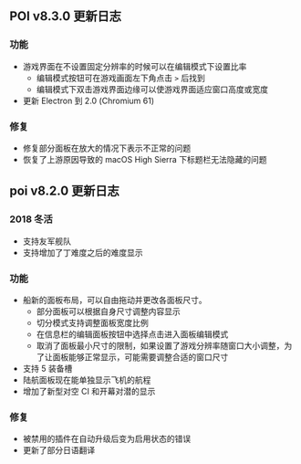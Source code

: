 ## POI v8.3.0 更新日志
### 功能
- 游戏界面在不设置固定分辨率的时候可以在编辑模式下设置比率
  - 编辑模式按钮可在游戏画面左下角点击 `>` 后找到
  - 编辑模式下双击游戏界面边缘可以使游戏界面适应窗口高度或宽度
- 更新 Electron 到 2.0 (Chromium 61)

### 修复
- 修复部分面板在放大的情况下表示不正常的问题
- 恢复了上游原因导致的 macOS High Sierra 下标题栏无法隐藏的问题

## poi v8.2.0 更新日志
### 2018 冬活
- 支持友军舰队
- 支持增加了丁难度之后的难度显示

### 功能
- 船新的面板布局，可以自由拖动并更改各面板尺寸。
  + 部分面板可以根据自身尺寸调整内容显示
  + 切分模式支持调整面板宽度比例
  + 在信息栏的编辑面板按钮中选择点击进入面板编辑模式
  + 取消了面板最小尺寸的限制，如果设置了游戏分辨率随窗口大小调整，为了让面板能够正常显示，可能需要调整合适的窗口尺寸
- 支持 5 装备槽
- 陆航面板现在能单独显示飞机的航程
- 增加了新型对空 CI 和开幕对潜的显示

### 修复
- 被禁用的插件在自动升级后变为启用状态的错误
- 更新了部分日语翻译
